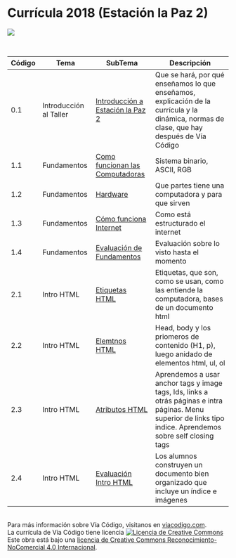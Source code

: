# Currícula 2018 (Estación la Paz 2)

<p > <img src="https://viacodigo.com/wp-content/uploads/2017/11/viacodigo-main-logo.png" ></p>
<br>

| Código | Tema                   | SubTema                                                                                                                                                                                                                | Descripción                                                                                                                                                    |
| ------ | ---------------------- | ---------------------------------------------------------------------------------------------------------------------------------------------------------------------------------------------------------------------- | -------------------------------------------------------------------------------------------------------------------------------------------------------------- |
| 0.1    | Introducción al Taller | [Introducción a Estación la Paz 2](https://github.com/Via-Codigo/curricula2018/blob/master/0.0%20Introducci%C3%B3n%20al%20taller/Gu%C3%ADa%20de%20clase%20-%20Introducci%C3%B3n%20al%20taller.md)                      | Que se hará, por qué enseñamos lo que enseñamos, explicación de la currícula y la dinámica, normas de clase, que hay después de Vía Código                     |
| 1.1    | Fundamentos            | [Como funcionan las Computadoras](https://github.com/Via-Codigo/curricula2018/blob/master/1.1%20C%C3%B3mo%20funcionan%20las%20computadoras/Gu%C3%ADa%20de%20clase%20-%20C%C3%B3mo%20funcionan%20las%20computadoras.md) | Sistema binario, ASCII, RGB                                                                                                                                    |  |
| 1.2    | Fundamentos            | [Hardware](https://github.com/Via-Codigo/curricula2018/blob/master/1.2%20Hardware/Gu%C3%ADa%20de%20clase%20-%20Hardware.md)                                                                                            | Que partes tiene una computadora y para que sirven                                                                                                             |
| 1.3    | Fundamentos            | [Cómo funciona Internet](https://github.com/Via-Codigo/curricula2018/blob/master/1.3%20C%C3%B3mo%20funciona%20Internet/Gu%C3%ADa%20de%20clase%20-%20C%C3%B3mo%20funciona%20Internet.md)                                | Como está estructurado el internet                                                                                                                             |
| 1.4    | Fundamentos            | [Evaluación de Fundamentos](#)                                                                                                                                                                                         | Evaluación sobre lo visto hasta el momento                                                                                                                     |
| 2.1    | Intro HTML             | [Etiquetas HTML](#)                                                                                                                                                                                                    | Etiquetas, que son, como se usan, como las entiende la computadora, bases de un documento html                                                                 |
| 2.2    | Intro HTML             | [Elemtnos HTML](#)                                                                                                                                                                                                     | Head, body y los priomeros de contenido (H1, p), luego anidado de elementos html, ul, ol                                                                       |
| 2.3    | Intro HTML             | [Atributos HTML](#)                                                                                                                                                                                                    | Aprendemos a usar anchor tags y image tags, Ids, links a otrás páginas e intra páginas. Menu superior de links tipo indice. Aprendemos sobre self closing tags |
| 2.4    | Intro HTML             | [Evaluación Intro HTML](#)                                                                                                                                                                                             | Los alumnos construyen un documento bien organizado que incluye un índice e imágenes                                                                           |

<br>
Para más información sobre Vía Código, visitanos en <a href="https://www.viacodigo.com">viacodigo.com</a>.
<br>
La currícula de Vía Código tiene licencia <a rel="license" href="http://creativecommons.org/licenses/by-nc/4.0/"><img alt="Licencia de Creative Commons" style="border-width:0" src="https://i.creativecommons.org/l/by-nc/4.0/88x31.png" /></a><br />Este obra está bajo una <a rel="license" href="http://creativecommons.org/licenses/by-nc/4.0/">licencia de Creative Commons Reconocimiento-NoComercial 4.0 Internacional</a>.
